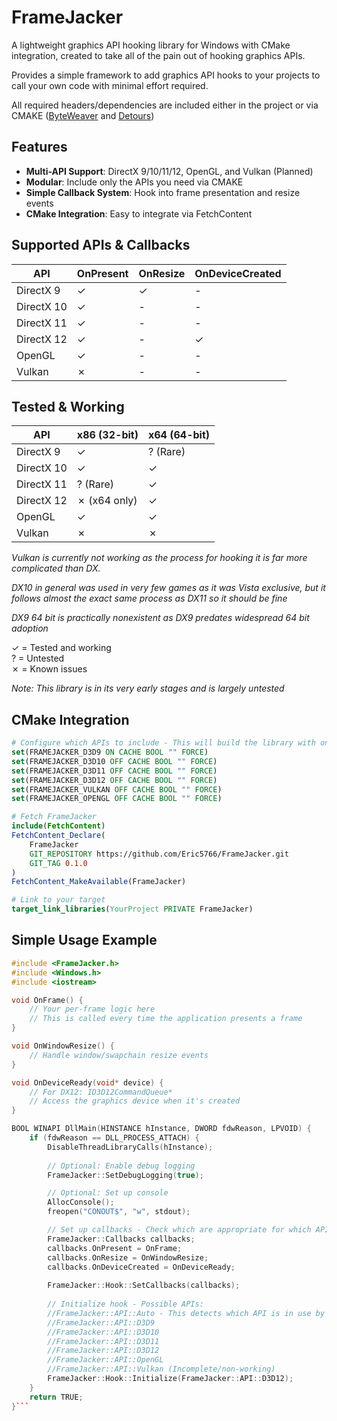 # FrameJacker
A lightweight graphics API hooking library for Windows with CMake integration, created to take all of the pain out of hooking graphics APIs.

Provides a simple framework to add graphics API hooks to your projects to call your own code with minimal effort required.

All required headers/dependencies are included either in the project or via CMAKE ([ByteWeaver](https://github.com/0xKate/ByteWeaver/) and [Detours](https://github.com/microsoft/Detours))

## Features
- **Multi-API Support**: DirectX 9/10/11/12, OpenGL, and Vulkan (Planned)
- **Modular**: Include only the APIs you need via CMAKE 
- **Simple Callback System**: Hook into frame presentation and resize events
- **CMake Integration**: Easy to integrate via FetchContent

## Supported APIs & Callbacks
| API | OnPresent | OnResize | OnDeviceCreated |
|-----|-----------|----------|-----------------|
| DirectX 9 | ✓ | ✓ | - |
| DirectX 10 | ✓ | - | - |
| DirectX 11 | ✓ | - | - |
| DirectX 12 | ✓ | - | ✓ |
| OpenGL | ✓ | - | - |
| Vulkan | ✗ | - | - | 

## Tested & Working
| API | x86 (32-bit) | x64 (64-bit) |
|-----|--------------|--------------|
| DirectX 9 | ✓ | ? (Rare) |
| DirectX 10 | ✓ | ✓ |
| DirectX 11 | ? (Rare) | ✓ |
| DirectX 12 | ✗ (x64 only) | ✓ |
| OpenGL | ✓ | ✓ |
| Vulkan | ✗ | ✗ |

*Vulkan is currently not working as the process for hooking it is far more complicated than DX.*

*DX10 in general was used in very few games as it was Vista exclusive, but it follows almost the exact same process as DX11 so it should be fine*

*DX9 64 bit is practically nonexistent as DX9 predates widespread 64 bit adoption*

✓ = Tested and working  
? = Untested  
✗ = Known issues

*Note: This library is in its very early stages and is largely untested*

## CMake Integration
```cmake
# Configure which APIs to include - This will build the library with only the selected APIs.
set(FRAMEJACKER_D3D9 ON CACHE BOOL "" FORCE)
set(FRAMEJACKER_D3D10 OFF CACHE BOOL "" FORCE)
set(FRAMEJACKER_D3D11 OFF CACHE BOOL "" FORCE)
set(FRAMEJACKER_D3D12 OFF CACHE BOOL "" FORCE)
set(FRAMEJACKER_VULKAN OFF CACHE BOOL "" FORCE)
set(FRAMEJACKER_OPENGL OFF CACHE BOOL "" FORCE)

# Fetch FrameJacker
include(FetchContent)
FetchContent_Declare(
    FrameJacker
    GIT_REPOSITORY https://github.com/Eric5766/FrameJacker.git
    GIT_TAG 0.1.0
)
FetchContent_MakeAvailable(FrameJacker)

# Link to your target
target_link_libraries(YourProject PRIVATE FrameJacker)
```

## Simple Usage Example

```cpp
#include <FrameJacker.h>
#include <Windows.h>
#include <iostream>

void OnFrame() {
    // Your per-frame logic here
    // This is called every time the application presents a frame
}

void OnWindowResize() {
    // Handle window/swapchain resize events
}

void OnDeviceReady(void* device) {
    // For DX12: ID3D12CommandQueue*
    // Access the graphics device when it's created
}

BOOL WINAPI DllMain(HINSTANCE hInstance, DWORD fdwReason, LPVOID) {
    if (fdwReason == DLL_PROCESS_ATTACH) {
        DisableThreadLibraryCalls(hInstance);
        
        // Optional: Enable debug logging
        FrameJacker::SetDebugLogging(true);

        // Optional: Set up console
        AllocConsole();
        freopen("CONOUT$", "w", stdout);

        // Set up callbacks - Check which are appropriate for which API above
        FrameJacker::Callbacks callbacks;
        callbacks.OnPresent = OnFrame;
        callbacks.OnResize = OnWindowResize;
        callbacks.OnDeviceCreated = OnDeviceReady;
        
        FrameJacker::Hook::SetCallbacks(callbacks);
        
        // Initialize hook - Possible APIs:
        //FrameJacker::API::Auto - This detects which API is in use by checking loaded DLLs. Warning - Some games load in multiple Graphics APIs even if not using them, so generally it'll always be better to specify the one you are using.
        //FrameJacker::API::D3D9
        //FrameJacker::API::D3D10
        //FrameJacker::API::D3D11
        //FrameJacker::API::D3D12
        //FrameJacker::API::OpenGL
        //FrameJacker::API::Vulkan (Incomplete/non-working)
        FrameJacker::Hook::Initialize(FrameJacker::API::D3D12);
    }
    return TRUE;
}```
